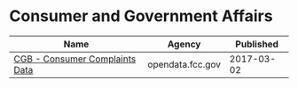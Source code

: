 # Consumer and Government Affairs

Name | Agency | Published
---- | ---- | ---------
[CGB - Consumer Complaints Data](../socrata/3xyp-aqkj.md) | opendata.fcc.gov | 2017-03-02

